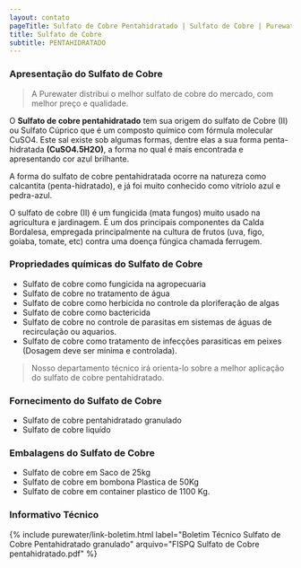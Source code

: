 ```yaml
---
layout: contato
pageTitle: Sulfato de Cobre Pentahidratado | Sulfato de Cobre | Purewater Efluentes
title: Sulfato de Cobre 
subtitle: PENTAHIDRATADO
---
```

### Apresentação do Sulfato de Cobre

>A Purewater distribui o melhor sulfato de cobre do mercado, com melhor preço e qualidade.

O **Sulfato de cobre pentahidratado** tem sua origem do sulfato de Cobre (II) ou Sulfato Cúprico que é um composto químico com fórmula molecular CuSO4. Este sal existe sob algumas formas, dentre elas a sua forma penta-hidratada **(CuSO4.5H2O)**, a forma no qual é mais encontrada e apresentando cor azul brilhante. 

A forma do sulfato de cobre pentahidratada ocorre na natureza como calcantita (penta-hidratado), e já foi muito conhecido como vitríolo azul e pedra-azul.

O sulfato de cobre (II) é um fungicida (mata fungos) muito usado na agricultura e jardinagem. É um dos principais componentes da Calda Bordalesa, empregada principalmente na cultura de frutos (uva, figo, goiaba, tomate, etc) contra uma doença fúngica chamada ferrugem.

### Propriedades químicas do Sulfato de Cobre

- Sulfato de cobre como fungicida na agropecuaria
- Sulfato de cobre no tratamento de água
- Sulfato de cobre como herbicida no controle da ploriferação de algas
- Sulfato de cobre como bactericida 
- Sulfato de cobre no controle de parasitas em sistemas de águas de recirculação ou aquarios.
- Sulfato de cobre como tratamento de infecções parasiticas em peixes (Dosagem deve ser minima e controlada).

> Nosso departamento técnico irá orienta-lo sobre a melhor aplicação do sulfato de cobre pentahidratado.

### Fornecimento do Sulfato de Cobre

- Sulfato de cobre pentahidratado granulado
- Sulfato de cobre liquído

### Embalagens do Sulfato de Cobre

- Sulfato de cobre em Saco de 25kg
- Sulfato de cobre em bombona Plastica de 50Kg
- Sulfato de cobre em container plastico de 1100 Kg.

### Informativo Técnico 

{% include purewater/link-boletim.html 
   label="Boletim Técnico Sulfato de Cobre Pentahidratado granulado" 
   arquivo="FISPQ Sulfato de Cobre pentahidratado.pdf" %}

